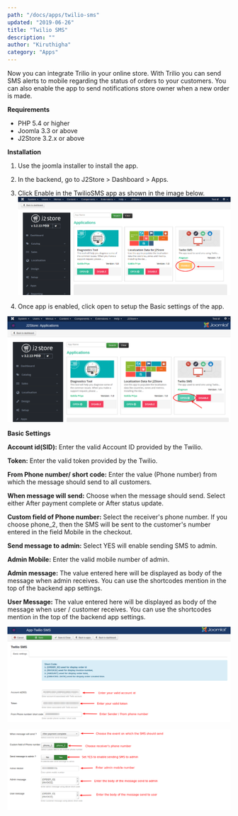 ```yaml
---
path: "/docs/apps/twilio-sms"
updated: "2019-06-26"
title: "Twilio SMS"
description: ""
author: "Kiruthigha"
category: "Apps"
---
```


Now you can integrate Trilio in your online store. With Trilio you can send SMS alerts to mobile regarding the status of orders to your customers. You can also enable the app to send notifications store owner when a new order is made.

**Requirements**

* PHP 5.4 or higher
* Joomla 3.3 or above
* J2Store 3.2.x or above


**Installation**

1. Use the joomla installer to install the app.

2. In the backend, go to J2Store > Dashboard > Apps.

3. Click Enable in the TwilioSMS app as shown in the image below.
![st01](https://raw.githubusercontent.com/j2store/doc-images/master//apps/twilio-sms/smstwilio01.png)
4. Once app is enabled, click open to setup the Basic settings of the app.

![st02](https://raw.githubusercontent.com/j2store/doc-images/master//apps/twilio-sms/smstwilio02.png)


**Basic Settings**

**Account id(SID):** Enter the valid Account ID provided by the Twilio.

**Token:** Enter the valid token provided by the Twilio.

**From Phone number/ short code:** Enter the value (Phone number) from which the message should send to all customers.

**When message will send:** Choose when the message should send. Select either After payment complete or After status update.

**Custom field of Phone number:** Select the receiver's phone number. If you choose phone_2, then the SMS will be sent to the customer's number entered in the field Mobile in the checkout.

**Send message to admin:** Select YES will enable sending SMS to admin.

**Admin Mobile:** Enter the valid mobile number of admin.

**Admin message:** The value entered here will be displayed as body of the message when admin receives. You can use the shortcodes mention in the top of the backend app settings.

**User Message:** The value entered here will be displayed as body of the message when user / customer receives. You can use the shortcodes mention in the top of the backend app settings.

![st03](https://raw.githubusercontent.com/j2store/doc-images/master//apps/twilio-sms/smstwilio03.png)



![st04](https://raw.githubusercontent.com/j2store/doc-images/master//apps/twilio-sms/smstwilio04.png)
